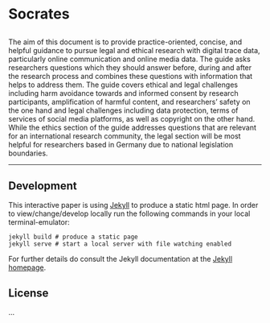 # Socrates


##

The aim of this document is to provide practice-oriented, concise, and helpful guidance to pursue legal and ethical research with digital trace data, particularly online communication and online media data. The guide asks researchers questions which they should answer before, during and after the research process and combines these questions with information that helps to address them. The guide covers ethical and legal challenges including harm avoidance towards and informed consent by research participants, amplification of harmful content, and researchers’ safety on the one hand and legal challenges including data protection, terms of services of social media platforms, as well as  copyright on the other hand. While the ethics section of the guide addresses questions that are relevant for an international research community, the legal section will be most helpful for researchers based in Germany due to national legislation boundaries.

---

## Development

This interactive paper is using [Jekyll](https://www.link-to-jekyll) to produce a static html page. In order to view/change/develop locally run the following commands in your local terminal-emulator:

```{bash }
jekyll build # produce a static page
jekyll serve # start a local server with file watching enabled
```

For further details  do consult the Jekyll documentation at the [Jekyll homepage]().

## License

...